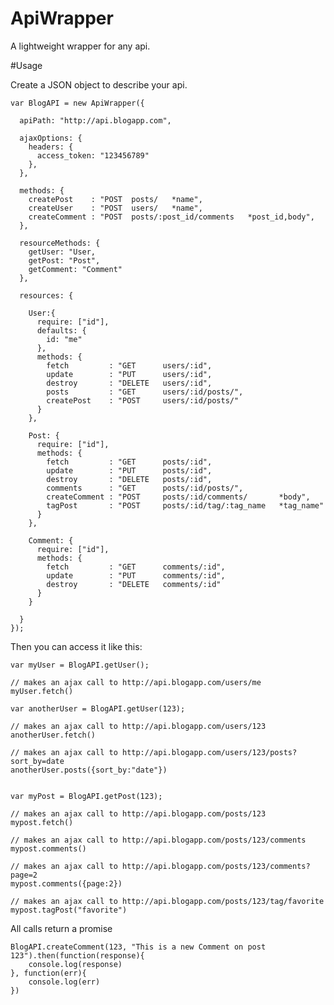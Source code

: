 # ApiWrapper

A lightweight wrapper for any api.


#Usage

Create a JSON object to describe your api.

    var BlogAPI = new ApiWrapper({
  
      apiPath: "http://api.blogapp.com",
  
      ajaxOptions: {
        headers: {
          access_token: "123456789"
        },
      },
  
      methods: {
        createPost    : "POST  posts/   *name",
        createUser    : "POST  users/   *name",
        createComment : "POST  posts/:post_id/comments   *post_id,body",
      },
  
      resourceMethods: {
        getUser: "User,
        getPost: "Post",
        getComment: "Comment"
      },
  
      resources: {
  
        User:{
          require: ["id"],
          defaults: {
            id: "me"
          },
          methods: {
            fetch         : "GET      users/:id",
            update        : "PUT      users/:id",
            destroy       : "DELETE   users/:id",
            posts         : "GET      users/:id/posts/",
            createPost    : "POST     users/:id/posts/"
          }
        },
  
        Post: {
          require: ["id"],
          methods: {
            fetch         : "GET      posts/:id",
            update        : "PUT      posts/:id",
            destroy       : "DELETE   posts/:id",
            comments      : "GET      posts/:id/posts/",
            createComment : "POST     posts/:id/comments/       *body",
            tagPost       : "POST     posts/:id/tag/:tag_name   *tag_name"
          }        
        },
  
        Comment: {
          require: ["id"],
          methods: {
            fetch         : "GET      comments/:id",
            update        : "PUT      comments/:id",
            destroy       : "DELETE   comments/:id"
          }
        }
  
      }
    });


Then you can access it like this:
  
  
    var myUser = BlogAPI.getUser();
    
    // makes an ajax call to http://api.blogapp.com/users/me
    myUser.fetch()
  
    var anotherUser = BlogAPI.getUser(123);
    
    // makes an ajax call to http://api.blogapp.com/users/123
    anotherUser.fetch()
  
    // makes an ajax call to http://api.blogapp.com/users/123/posts?sort_by=date
    anotherUser.posts({sort_by:"date"})
  
  
    var myPost = BlogAPI.getPost(123);
  
    // makes an ajax call to http://api.blogapp.com/posts/123
    mypost.fetch()
  
    // makes an ajax call to http://api.blogapp.com/posts/123/comments
    mypost.comments()
  
    // makes an ajax call to http://api.blogapp.com/posts/123/comments?page=2
    mypost.comments({page:2})
    
    // makes an ajax call to http://api.blogapp.com/posts/123/tag/favorite
    mypost.tagPost("favorite")

  
All calls return a promise

    BlogAPI.createComment(123, "This is a new Comment on post 123").then(function(response){
        console.log(response)
    }, function(err){
        console.log(err)
    })




